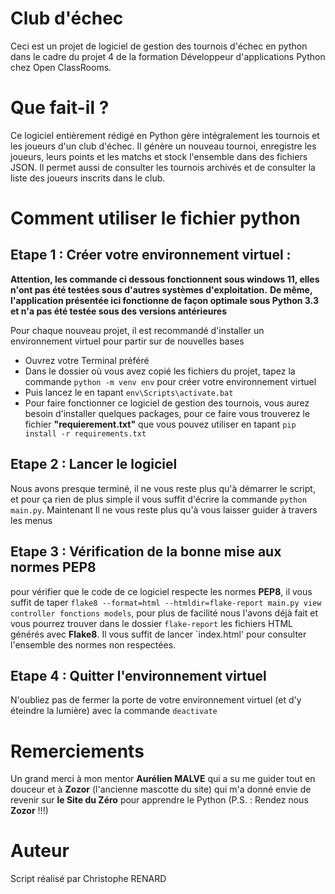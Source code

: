 # Club d'échec
Ceci est un projet de logiciel de gestion des tournois d'échec en python dans le cadre du projet 4 de la formation Développeur d'applications Python chez Open ClassRooms.

# Que fait-il ? 

Ce logiciel entièrement rédigé en Python gère intégralement les tournois et les joueurs d'un club d'échec. Il génère un nouveau tournoi, enregistre les joueurs, leurs points et les matchs et stock l'ensemble dans des fichiers JSON. Il permet aussi de consulter les tournois archivés et de consulter la liste des joueurs inscrits dans le club.

# Comment utiliser le fichier python
## Etape 1 : Créer votre environnement virtuel :
**Attention, les commande ci dessous fonctionnent sous windows 11, elles n'ont pas été testées sous d'autres systèmes d'exploitation.**
**De même, l'application présentée ici fonctionne de façon optimale sous Python 3.3 et n'a pas été testée sous des versions antérieures**

Pour chaque nouveau projet, il est recommandé d'installer un environnement virtuel pour partir sur de nouvelles bases
- Ouvrez votre Terminal préféré
- Dans le dossier où vous avez copié les fichiers du projet, tapez la commande `python -m venv env` pour créer votre environnement virtuel
- Puis lancez le en tapant `env\Scripts\activate.bat`
- Pour faire fonctionner ce logiciel de gestion des tournois, vous aurez besoin d'installer quelques packages, pour ce faire vous trouverez le fichier **"requierement.txt"** que vous pouvez utiliser en tapant `pip install -r requirements.txt`

## Etape 2 : Lancer le logiciel
Nous avons presque terminé, il ne vous reste plus qu'à démarrer le script, et pour ça rien de plus simple il vous suffit d'écrire la commande `python main.py`.
Maintenant Il ne vous reste plus qu'à vous laisser guider à travers les menus

## Etape 3 : Vérification de la bonne mise aux normes PEP8
pour vérifier que le code de ce logiciel respecte les normes **PEP8**, il vous suffit de taper `flake8 --format=html --htmldir=flake-report main.py view controller fonctions models`, pour plus de facilité nous l'avons déjà fait et vous pourrez trouver dans le dossier `flake-report` les fichiers HTML générés avec **Flake8**. Il vous suffit de lancer `index.html' pour consulter l'ensemble des normes non respectées.

## Etape 4 : Quitter l'environnement virtuel
N'oubliez pas de fermer la porte de votre environnement virtuel (et d'y éteindre la lumière) avec la commande `deactivate`


# Remerciements
Un grand merci à mon mentor **Aurélien MALVE** qui a su me guider tout en douceur et à **Zozor** (l'ancienne mascotte du site) qui m'a donné envie de revenir sur **le Site du Zéro** pour apprendre le Python
(P.S. : Rendez nous **Zozor** !!!)

# Auteur
Script réalisé par Christophe RENARD
